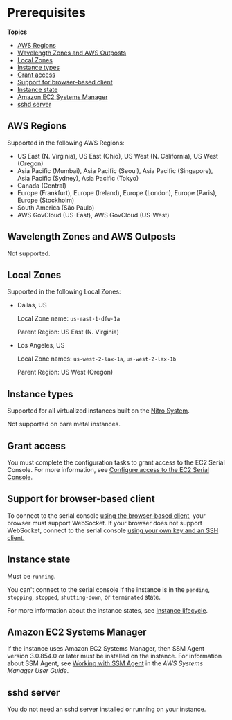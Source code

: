 # Prerequisites<a name="ec2-serial-console-prerequisites"></a>

**Topics**
+ [AWS Regions](#sc-prereqs-regions)
+ [Wavelength Zones and AWS Outposts](#sc-prereqs-wavelength-zones-outposts)
+ [Local Zones](#sc-prereqs-local-zones)
+ [Instance types](#sc-prereqs-instance-types)
+ [Grant access](#sc-prereqs-configure-ec2-serial-console)
+ [Support for browser\-based client](#sc-prereqs-for-browser-based-connection)
+ [Instance state](#sc-prereqs-instance-state)
+ [Amazon EC2 Systems Manager](#sc-prereqs-ssm)
+ [sshd server](#sc-prereqs-sshd-server)

## AWS Regions<a name="sc-prereqs-regions"></a>

Supported in the following AWS Regions:
+ US East \(N\. Virginia\), US East \(Ohio\), US West \(N\. California\), US West \(Oregon\)
+ Asia Pacific \(Mumbai\), Asia Pacific \(Seoul\), Asia Pacific \(Singapore\), Asia Pacific \(Sydney\), Asia Pacific \(Tokyo\)
+ Canada \(Central\)
+ Europe \(Frankfurt\), Europe \(Ireland\), Europe \(London\), Europe \(Paris\), Europe \(Stockholm\)
+ South America \(São Paulo\)
+ AWS GovCloud \(US\-East\), AWS GovCloud \(US\-West\)

## Wavelength Zones and AWS Outposts<a name="sc-prereqs-wavelength-zones-outposts"></a>

Not supported\.

## Local Zones<a name="sc-prereqs-local-zones"></a>

Supported in the following Local Zones:
+ Dallas, US

  Local Zone name: `us-east-1-dfw-1a`

  Parent Region: US East \(N\. Virginia\)
+ Los Angeles, US

  Local Zone names: `us-west-2-lax-1a`, `us-west-2-lax-1b`

  Parent Region: US West \(Oregon\)

## Instance types<a name="sc-prereqs-instance-types"></a>

Supported for all virtualized instances built on the [Nitro System](instance-types.md#nitro-instance-types)\.

Not supported on bare metal instances\.

## Grant access<a name="sc-prereqs-configure-ec2-serial-console"></a>

You must complete the configuration tasks to grant access to the EC2 Serial Console\. For more information, see [Configure access to the EC2 Serial Console](configure-access-to-serial-console.md)\.

## Support for browser\-based client<a name="sc-prereqs-for-browser-based-connection"></a>

To connect to the serial console [using the browser\-based client](connect-to-serial-console.md#sc-connect-browser-based-client), your browser must support WebSocket\. If your browser does not support WebSocket, connect to the serial console [using your own key and an SSH client\.](connect-to-serial-console.md#sc-connect-SSH)

## Instance state<a name="sc-prereqs-instance-state"></a>

Must be `running`\.

You can't connect to the serial console if the instance is in the `pending`, `stopping`, `stopped`, `shutting-down`, or `terminated` state\.

For more information about the instance states, see [Instance lifecycle](ec2-instance-lifecycle.md)\.

## Amazon EC2 Systems Manager<a name="sc-prereqs-ssm"></a>

If the instance uses Amazon EC2 Systems Manager, then SSM Agent version 3\.0\.854\.0 or later must be installed on the instance\. For information about SSM Agent, see [Working with SSM Agent](https://docs.aws.amazon.com/systems-manager/latest/userguide/ssm-agent.html) in the *AWS Systems Manager User Guide*\.

## sshd server<a name="sc-prereqs-sshd-server"></a>

You do not need an sshd server installed or running on your instance\.